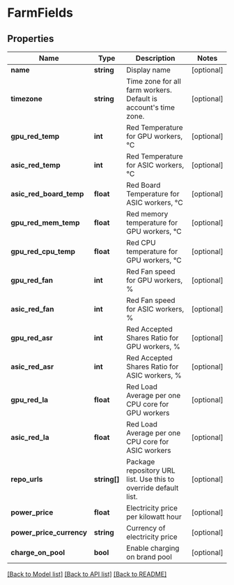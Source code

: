 # FarmFields

## Properties
Name | Type | Description | Notes
------------ | ------------- | ------------- | -------------
**name** | **string** | Display name | [optional] 
**timezone** | **string** | Time zone for all farm workers. Default is account&#39;s time zone. | [optional] 
**gpu_red_temp** | **int** | Red Temperature for GPU workers, °C | [optional] 
**asic_red_temp** | **int** | Red Temperature for ASIC workers, °C | [optional] 
**asic_red_board_temp** | **float** | Red Board Temperature for ASIC workers, °C | [optional] 
**gpu_red_mem_temp** | **float** | Red memory temperature for GPU workers, °C | [optional] 
**gpu_red_cpu_temp** | **float** | Red CPU temperature for GPU workers, °C | [optional] 
**gpu_red_fan** | **int** | Red Fan speed for GPU workers, % | [optional] 
**asic_red_fan** | **int** | Red Fan speed for ASIC workers, % | [optional] 
**gpu_red_asr** | **int** | Red Accepted Shares Ratio for GPU workers, % | [optional] 
**asic_red_asr** | **int** | Red Accepted Shares Ratio for ASIC workers, % | [optional] 
**gpu_red_la** | **float** | Red Load Average per one CPU core for GPU workers | [optional] 
**asic_red_la** | **float** | Red Load Average per one CPU core for ASIC workers | [optional] 
**repo_urls** | **string[]** | Package repository URL list. Use this to override default list. | [optional] 
**power_price** | **float** | Electricity price per kilowatt hour | [optional] 
**power_price_currency** | **string** | Currency of electricity price | [optional] 
**charge_on_pool** | **bool** | Enable charging on brand pool | [optional] 

[[Back to Model list]](../README.md#documentation-for-models) [[Back to API list]](../README.md#documentation-for-api-endpoints) [[Back to README]](../README.md)


